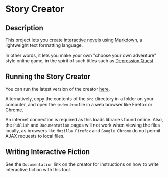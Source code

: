 # Story Creator

## Description

This project lets you create 
[interactive novels](https://en.wikipedia.org/wiki/Interactive_novel)
using [Markdown](https://en.wikipedia.org/wiki/Markdown), a lightweight 
text formatting language.

In other words, it lets you make your own "choose your own adventure" 
style online game, in the spirit of such titles such as
[Depression Quest](http://www.depressionquest.com/).

## Running the Story Creator

You can run the latest version of the creator 
[here](http://www.story-creator.ca/).

Alternatively, copy  the contents of the `src` directory in a folder 
on your computer, and open the `index.htm` file in a web browser like 
Firefox or Chrome.

An internet connection is required as this loads libraries found online. 
Also, the `Publish` and `Documentation` pages will not work when
viewing the files locally, as browsers like `Mozilla Firefox` and 
`Google Chrome` do not permit AJAX requests to local files.

## Writing Interactive Fiction

See the `Documentation` link on the creator for instructions on how to
write interactive fiction with this tool.
